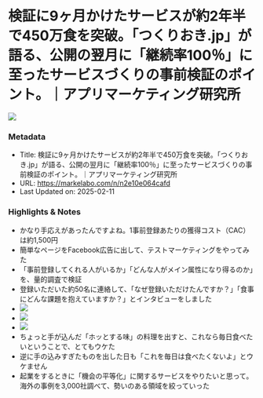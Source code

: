 # 検証に9ヶ月かけたサービスが約2年半で450万食を突破。「つくりおき.jp」が語る、公開の翌月に「継続率100％」に至ったサービスづくりの事前検証のポイント。｜アプリマーケティング研究所

![](https://assets.st-note.com/production/uploads/images/89314313/rectangle_large_type_2_1099cedb919c01e8a1ea6bb0e4383c42.png?fit=bounds&quality=85&width=1280)

### Metadata

- Title: 検証に9ヶ月かけたサービスが約2年半で450万食を突破。「つくりおき.jp」が語る、公開の翌月に「継続率100％」に至ったサービスづくりの事前検証のポイント。｜アプリマーケティング研究所
- URL: https://markelabo.com/n/n2e10e064cafd
- Last Updated on: 2025-02-11



### Highlights & Notes

- かなり手応えがあったんですよね。1事前登録あたりの獲得コスト（CAC）は約1,500円
- 簡単なページをFacebook広告に出して、テストマーケティングをやってみた
- 「事前登録してくれる人がいるか」「どんな人がメイン属性になり得るのか」を、量的調査で検証
- 登録いただいた約50名に連絡して、「なぜ登録いただけたんですか？」「食事にどんな課題を抱えていますか？」とインタビューをしました
- ![](https://assets.st-note.com/img/1666333853909-Q18WGXY3PT.png?width=1200)
- ![](https://assets.st-note.com/img/1666333889704-zONexETwTn.png?width=1200)
- ![](https://assets.st-note.com/img/1666333903938-8tkGe1bEFF.png?width=1200)
- ちょっと手が込んだ「ホッとする味」の料理を出すと、これなら毎日食べたいということで、とてもウケた
- 逆に手の込みすぎたものを出した日も「これを毎日は食べたくないよ」とウケません
- 起業をするときに「機会の平等化」に関するサービスをやりたいと思って。海外の事例を3,000社調べて、勢いのある領域を絞っていった
